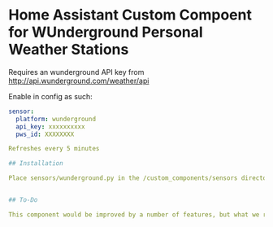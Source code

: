 # Home Assistant Custom Compoent for WUnderground Personal Weather Stations

Requires an wunderground API key from http://api.wunderground.com/weather/api

Enable in config as such:

```yaml
sensor:
  platform: wunderground
  api_key: xxxxxxxxxx
  pws_id: XXXXXXXX

Refreshes every 5 minutes

## Installation

Place sensors/wunderground.py in the /custom_components/sensors directory (you may need to create it) wherever your hass config file lies. Restart hass.


## To-Do

This component would be improved by a number of features, but what we really need is a generic weather component for HA first.